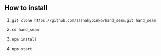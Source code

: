 
## How to install

1. ```git clone https://github.com/sashakypinko/hand_seam.git hand_seam```
   
2. ```cd hand_seam```

3. ```npm install```

4. ```npm start```